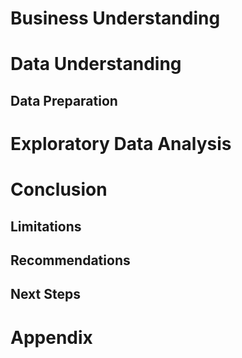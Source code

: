 # Business Understanding

# Data Understanding

## Data Preparation

# Exploratory Data Analysis

# Conclusion

## Limitations

## Recommendations

## Next Steps

# Appendix 
